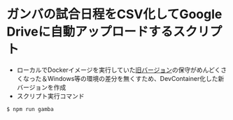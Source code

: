 # ガンバの試合日程をCSV化してGoogle Driveに自動アップロードするスクリプト
- ローカルでDockerイメージを実行していた[旧バージョン](https://github.com/t-kawamura1/gamba-schedule-csv)の保守がめんどくさくなった＆Windows等の環境の差分を無くすため、DevContainer化した新バージョンを作成
- スクリプト実行コマンド
```bash
$ npm run gamba
```